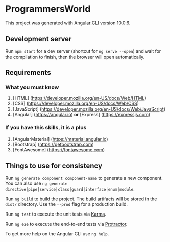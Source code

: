 # ProgrammersWorld

This project was generated with [Angular CLI](https://github.com/angular/angular-cli) version 10.0.6.

## Development server

Run `npm start` for a dev server (shortcut for `ng serve --open`) and wait for the compilation to finish, then the browser will open automatically. 

## Requirements

### What you must know
1. [HTML] (https://developer.mozilla.org/en-US/docs/Web/HTML)
2. [CSS] (https://developer.mozilla.org/en-US/docs/Web/CSS)
3. [JavaScript] (https://developer.mozilla.org/en-US/docs/Web/JavaScript)
4. [Angular] (https://angular.io) **or** [Express] (https://expressjs.com)

### If you have this skills, it is a plus
1. [AngularMaterial] (https://material.angular.io)
2. [Bootstrap] (https://getbootstrap.com)
3. [FontAwesome] (https://fontawesome.com)

## Things to use for consistency

Run `ng generate component component-name` to generate a new component. You can also use `ng generate directive|pipe|service|class|guard|interface|enum|module`.

Run `ng build` to build the project. The build artifacts will be stored in the `dist/` directory. Use the `--prod` flag for a production build.

Run `ng test` to execute the unit tests via [Karma](https://karma-runner.github.io).

Run `ng e2e` to execute the end-to-end tests via [Protractor](http://www.protractortest.org/).

To get more help on the Angular CLI use `ng help`.